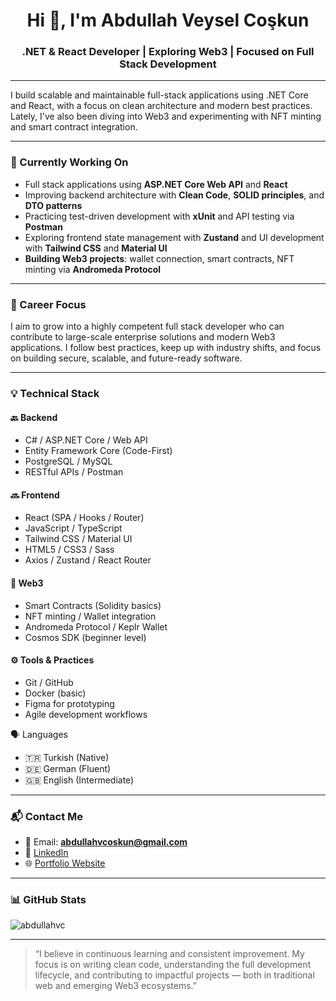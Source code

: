 <h1 align="center">Hi 👋, I'm Abdullah Veysel Coşkun</h1>
<h3 align="center">.NET & React Developer | Exploring Web3 | Focused on Full Stack Development</h3>

---

I build scalable and maintainable full-stack applications using .NET Core and React, with a focus on clean architecture and modern best practices.  
Lately, I've also been diving into Web3 and experimenting with NFT minting and smart contract integration.

---

### 🔧 Currently Working On
- Full stack applications using **ASP.NET Core Web API** and **React**
- Improving backend architecture with **Clean Code**, **SOLID principles**, and **DTO patterns**
- Practicing test-driven development with **xUnit** and API testing via **Postman**
- Exploring frontend state management with **Zustand** and UI development with **Tailwind CSS** and **Material UI**
- **Building Web3 projects**: wallet connection, smart contracts, NFT minting via **Andromeda Protocol**

---

### 🎯 Career Focus

I aim to grow into a highly competent full stack developer who can contribute to large-scale enterprise solutions and modern Web3 applications. I follow best practices, keep up with industry shifts, and focus on building secure, scalable, and future-ready software.

---

### 💡 Technical Stack

#### 🔙 Backend
- C# / ASP.NET Core / Web API
- Entity Framework Core (Code-First)
- PostgreSQL / MySQL
- RESTful APIs / Postman

#### 🔜 Frontend
- React (SPA / Hooks / Router)
- JavaScript / TypeScript
- Tailwind CSS / Material UI
- HTML5 / CSS3 / Sass
- Axios / Zustand / React Router

#### 🔗 Web3
- Smart Contracts (Solidity basics)
- NFT minting / Wallet integration
- Andromeda Protocol / Keplr Wallet
- Cosmos SDK (beginner level)

#### ⚙️ Tools & Practices
- Git / GitHub
- Docker (basic)
- Figma for prototyping
- Agile development workflows

🗣️ Languages  
- 🇹🇷 Turkish (Native)  
- 🇩🇪 German (Fluent)  
- 🇬🇧 English (Intermediate)

---

### 📬 Contact Me
- 📧 Email: **abdullahvcoskun@gmail.com**  
- 🔗 [LinkedIn](https://www.linkedin.com/in/abdullahvcoskun/)  
- 🌐 [Portfolio Website](https://abdullahvcoskun.dev/)  

---

### 📊 GitHub Stats
<p>
  <img align="center" src="https://github-readme-stats.vercel.app/api/top-langs?username=abdullahvc&show_icons=true&locale=en&layout=compact" alt="abdullahvc" />
</p>

---

> “I believe in continuous learning and consistent improvement. My focus is on writing clean code, understanding the full development lifecycle, and contributing to impactful projects — both in traditional web and emerging Web3 ecosystems.”
